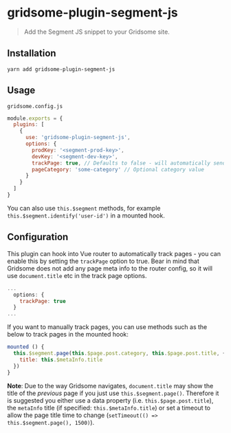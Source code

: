 # gridsome-plugin-segment-js

> Add the Segment JS snippet to your Gridsome site.

## Installation

`yarn add gridsome-plugin-segment-js`

## Usage

`gridsome.config.js`
```js
module.exports = {
  plugins: [
    {
      use: 'gridsome-plugin-segment-js',
      options: {
        prodKey: '<segment-prod-key>',
        devKey: '<segment-dev-key>',
        trackPage: true, // Defaults to false - will automatically send page views,
        pageCategory: 'some-category' // Optional category value
      }
    }
  ]
}
```

You can also use `this.$segment` methods, for example `this.$segment.identify('user-id')` in a mounted hook.

## Configuration

This plugin can hook into Vue router to automatically track pages - you can enable this by setting the `trackPage` option to true.
Bear in mind that Gridsome does not add any page meta info to the router config, so it will use `document.title` etc in the track page options.

```js
...
  options: {
    trackPage: true
  }
...
```

If you want to manually track pages, you can use methods such as the below to track pages in the mounted hook:

```js
mounted () {
  this.$segment.page(this.$page.post.category, this.$page.post.title, {
    title: this.$metaInfo.title
  })
}
```

**Note**: Due to the way Gridsome navigates, `document.title` may show the title of the _previous_ page if you just use `this.$segment.page()`. Therefore it is suggested you either use a data property (i.e. `this.$page.post.title`), the `metaInfo` title (if specified: `this.$metaInfo.title`) or set a timeout to allow the page title time to change (`setTimeout(() => this.$segment.page(), 1500)`).
